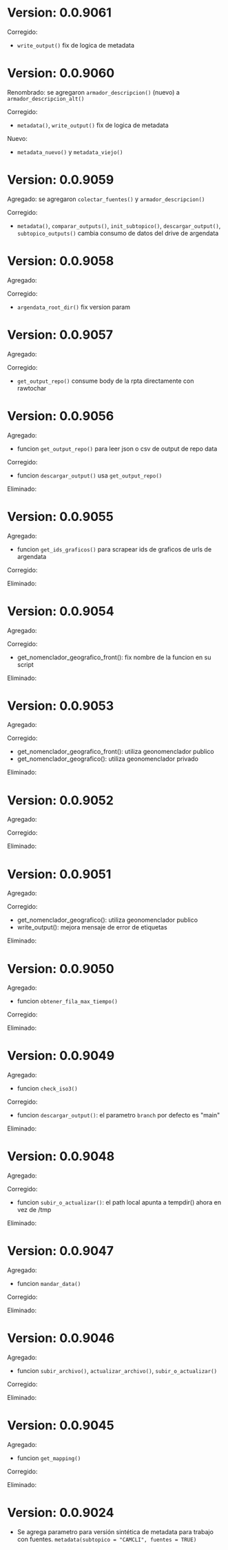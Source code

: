 # Version: 0.0.9061


Corregido:
- `write_output()` fix de logica de metadata


# Version: 0.0.9060

Renombrado: se agregaron `armador_descripcion()` (nuevo) a `armador_descripcion_alt()`

Corregido:
- `metadata()`,  `write_output()` fix de logica de metadata

Nuevo:
- `metadata_nuevo()` y `metadata_viejo()`

# Version: 0.0.9059

Agregado: se agregaron `colectar_fuentes()` y `armador_descripcion()`

Corregido:
- `metadata()`,  `comparar_outputs()`,  `init_subtopico()`, `descargar_output()`, `subtopico_outputs()` cambia consumo de datos del drive de argendata


# Version: 0.0.9058

Agregado:

Corregido:
- `argendata_root_dir()` fix version param


# Version: 0.0.9057

Agregado:

Corregido:
- `get_output_repo()` consume body de la rpta directamente con rawtochar

# Version: 0.0.9056

Agregado:
- funcion `get_output_repo()` para leer json o csv de output de repo data

Corregido:
- funcion `descargar_output()` usa `get_output_repo()`

Eliminado:

# Version: 0.0.9055

Agregado:
- funcion `get_ids_graficos()` para scrapear ids de graficos de urls de argendata

Corregido:

Eliminado:

# Version: 0.0.9054

Agregado:

Corregido:
- get_nomenclador_geografico_front(): fix nombre de la funcion en su script

Eliminado:


# Version: 0.0.9053

Agregado:

Corregido:
- get_nomenclador_geografico_front(): utiliza geonomenclador publico 
- get_nomenclador_geografico(): utiliza geonomenclador privado 

Eliminado:

# Version: 0.0.9052

Agregado:

Corregido:

Eliminado:


# Version: 0.0.9051

Agregado:

Corregido:
- get_nomenclador_geografico(): utiliza geonomenclador publico
- write_output(): mejora mensaje de error de etiquetas

Eliminado:

# Version: 0.0.9050

Agregado:
- funcion `obtener_fila_max_tiempo()`

Corregido:

Eliminado:

# Version: 0.0.9049

Agregado:
- funcion `check_iso3()`

Corregido:
- funcion `descargar_output()`: el parametro `branch` por defecto es "main"

Eliminado:

# Version: 0.0.9048

Agregado:

Corregido:
- funcion `subir_o_actualizar()`: el path local apunta a tempdir() ahora en vez de /tmp

Eliminado:

# Version: 0.0.9047

Agregado:
- funcion `mandar_data()`

Corregido:

Eliminado:

# Version: 0.0.9046

Agregado:
- funcion `subir_archivo()`, `actualizar_archivo()`, `subir_o_actualizar()`

Corregido:

Eliminado:

# Version: 0.0.9045

Agregado:
- funcion `get_mapping()` 

Corregido:

Eliminado:

# Version: 0.0.9024

* Se agrega parametro para versión sintética de metadata para trabajo con fuentes. `metadata(subtopico = "CAMCLI", fuentes = TRUE)`
